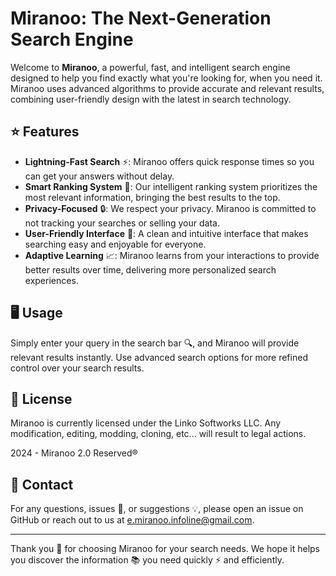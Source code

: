 # Miranoo: The Next-Generation Search Engine

Welcome to **Miranoo**, a powerful, fast, and intelligent search engine designed to help you find exactly what you're looking for, when you need it. Miranoo uses advanced algorithms to provide accurate and relevant results, combining user-friendly design with the latest in search technology.

## ⭐ Features
- **Lightning-Fast Search** ⚡: Miranoo offers quick response times so you can get your answers without delay.
- **Smart Ranking System** 🧠: Our intelligent ranking system prioritizes the most relevant information, bringing the best results to the top.
- **Privacy-Focused** 🔒: We respect your privacy. Miranoo is committed to not tracking your searches or selling your data.
- **User-Friendly Interface** 👥: A clean and intuitive interface that makes searching easy and enjoyable for everyone.
- **Adaptive Learning** 📈: Miranoo learns from your interactions to provide better results over time, delivering more personalized search experiences.

## 🖥️ Usage
Simply enter your query in the search bar 🔍, and Miranoo will provide relevant results instantly. Use advanced search options for more refined control over your search results.

## 📜 License
Miranoo is currently licensed under the Linko Softworks LLC. Any modification, editing, modding, cloning, etc... will result to legal actions.

2024 - Miranoo 2.0 Reserved®

## 📧 Contact
For any questions, issues 🐛, or suggestions 💡, please open an issue on GitHub or reach out to us at [e.miranoo.infoline@gmail.com](mailto:e.miranoo.infoline@gmail.com).

---

Thank you 🙏 for choosing Miranoo for your search needs. We hope it helps you discover the information 📚 you need quickly ⚡ and efficiently.
